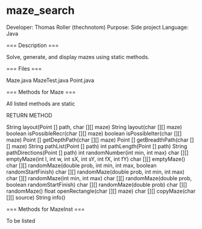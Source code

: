 # maze_search

Developer: Thomas Roller (thechnotom)
Purpose:   Side project
Language:  Java

=== Description ===

Solve, generate, and display mazes using static methods.

=== Files ===

Maze.java
MazeTest.java
Point.java

=== Methods for Maze ===

All listed methods are static

RETURN        METHOD

String        layout(Point [] path, char [][] maze)
String        layout(char [][] maze)
boolean       isPossibleRecr(char [][] maze)
boolean       isPossibleIter(char [][] maze)
Point []      getDepthPath(char [][] maze)
Point []      getBreadthPath(char [][] maze)
String        pathList(Point [] path)
int           pathLength(Point [] path)
String        pathDirections(Point [] path)
int           randomNumber(int min, int max)
char [][]     emptyMaze(int l, int w, int sX, int sY, int fX, int fY)
char [][]     emptyMaze()
char [][]     randomMaze(double prob, int min, int max, boolean randomStartFinish)
char [][]     randomMaze(double prob, int min, int max)
char [][]     randomMaze(int min, int max)
char [][]     randomMaze(double prob, boolean randomStartFinish)
char [][]     randomMaze(double prob)
char [][]     randomMaze()
float         openRectangle(char [][] maze)
char [][]     copyMaze(char [][] source)
String        info()

=== Methods for MazeInst ===

To be listed
